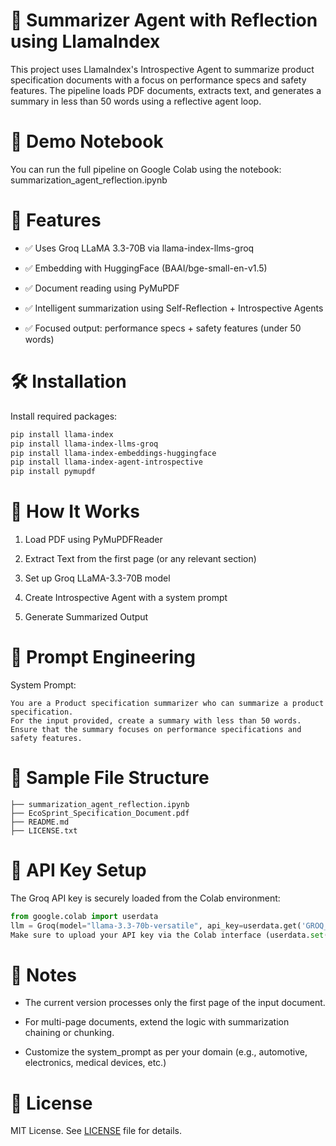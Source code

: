 # 🧠 Summarizer Agent with Reflection using LlamaIndex
This project uses LlamaIndex's Introspective Agent to summarize product specification documents with a focus on performance specs and safety features. The pipeline loads PDF documents, extracts text, and generates a summary in less than 50 words using a reflective agent loop.

# 🚀 Demo Notebook
You can run the full pipeline on Google Colab using the notebook:
summarization_agent_reflection.ipynb

# 🔧 Features
- ✅ Uses Groq LLaMA 3.3-70B via llama-index-llms-groq

- ✅ Embedding with HuggingFace (BAAI/bge-small-en-v1.5)

- ✅ Document reading using PyMuPDF

- ✅ Intelligent summarization using Self-Reflection + Introspective Agents

- ✅ Focused output: performance specs + safety features (under 50 words)

# 🛠️ Installation
Install required packages:

```bash
pip install llama-index
pip install llama-index-llms-groq
pip install llama-index-embeddings-huggingface
pip install llama-index-agent-introspective
pip install pymupdf
```

# 🧪 How It Works
1. Load PDF using PyMuPDFReader

2. Extract Text from the first page (or any relevant section)

3. Set up Groq LLaMA-3.3-70B model

4. Create Introspective Agent with a system prompt

5. Generate Summarized Output

# 🧠 Prompt Engineering
System Prompt:

```text
You are a Product specification summarizer who can summarize a product specification.
For the input provided, create a summary with less than 50 words.
Ensure that the summary focuses on performance specifications and safety features.
```

# 📂 Sample File Structure
```text
├── summarization_agent_reflection.ipynb
├── EcoSprint_Specification_Document.pdf
├── README.md
├── LICENSE.txt
```

# 🔐 API Key Setup
The Groq API key is securely loaded from the Colab environment:

```python
from google.colab import userdata
llm = Groq(model="llama-3.3-70b-versatile", api_key=userdata.get('GROQ_API_KEY'))
Make sure to upload your API key via the Colab interface (userdata.set('GROQ_API_KEY', 'your_key') or manually inject via secrets).
```

# 📌 Notes
- The current version processes only the first page of the input document.

- For multi-page documents, extend the logic with summarization chaining or chunking.

- Customize the system_prompt as per your domain (e.g., automotive, electronics, medical devices, etc.)

# 📜 License
MIT License. See [LICENSE](LICENSE.txt) file for details.
